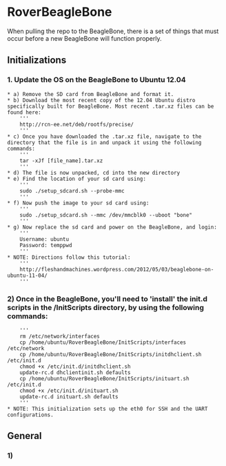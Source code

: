 RoverBeagleBone
===============

When pulling the repo to the BeagleBone, there is a set of things that
must occur before a new BeagleBone will function properly.

## Initializations
### 1. Update the OS on the BeagleBone to Ubuntu 12.04
	* a) Remove the SD card from BeagleBone and format it.
	* b) Download the most recent copy of the 12.04 Ubuntu distro specifically built for BeagleBone. Most recent .tar.xz files can be found here:
		'''
		http://rcn-ee.net/deb/rootfs/precise/
		'''
	* c) Once you have downloaded the .tar.xz file, navigate to the directory that the file is in and unpack it using the following commands:
		'''
		tar -xJf [file_name].tar.xz
		'''
	* d) The file is now unpacked, cd into the new directory
	* e) Find the location of your sd card using:
		'''
		sudo ./setup_sdcard.sh --probe-mmc
		'''
	* f) Now push the image to your sd card using:
		'''
		sudo ./setup_sdcard.sh --mmc /dev/mmcblk0 --uboot "bone"
		'''
	* g) Now replace the sd card and power on the BeagleBone, and login:
		'''
		Username: ubuntu
		Password: temppwd
		'''
	* NOTE: Directions follow this tutorial:
		'''
		http://fleshandmachines.wordpress.com/2012/05/03/beaglebone-on-ubuntu-11-04/
		'''
### 2) Once in the BeagleBone, you'll need to 'install' the init.d scripts in the /InitScripts directory, by using the following commands:
		'''
		rm /etc/network/interfaces
		cp /home/ubuntu/RoverBeagleBone/InitScripts/interfaces /etc/network
		cp /home/ubuntu/RoverBeagleBone/InitScripts/initdhclient.sh /etc/init.d
		chmod +x /etc/init.d/initdhclient.sh
		update-rc.d dhclientinit.sh defaults
		cp /home/ubuntu/RoverBeagleBone/InitScripts/inituart.sh /etc/init.d
		chmod +x /etc/init.d/inituart.sh
		update-rc.d inituart.sh defaults
		'''
	* NOTE: This initialization sets up the eth0 for SSH and the UART configurations.

## General
### 1) 
